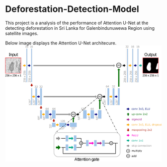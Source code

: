 # Deforestation-Detection-Model

This project is a analysis of the performance of Attention U-Net at the detecting deforestation in Sri Lanka for Galenbindunuwewa Region using satellite images.

Below image displays the Attention U-Net architecure. 
![image alt](https://github.com/AyeshaChandrasena/Deforestation-Detection-using-Attention-U-Net-Model/blob/4f8b620da8ea36a95c66ad4b61d00600f4264c4e/Example-of-2D-Attention-U-Net-architecture-with-3-downsampling-levels-and-detailed.png)


